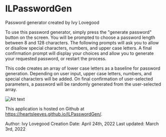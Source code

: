 # ILPasswordGen

Password generator created by Ivy Lovegood

To use this password generator, simply press the "generate password" button on the screen. You will be prompted to choose a password length between 8 and 128 characters. The following prompts will ask you to allow or disallow special characters, numbers, and upper case letters. A final confirmation prompt will display your choices and allow you to generate your requested password, or restart the process.

This code creates an array of lower case letters as a baseline for password generation. Depending on user input, upper case letters, numbers, and special characters will be added. On final confirmation of user-selected parameters, a password will be randomly generated from the user-selected array.

![Alt text](ILPasswordGen\assets\images\Screenshot.png?raw=true "Password Generator")

This application is hosted on Github at https://heartsleeves.github.io/ILPasswordGen/.

Author: Ivy Lovegood
Creation Date: April 24th, 2022
Last updated: March 3rd, 2022
